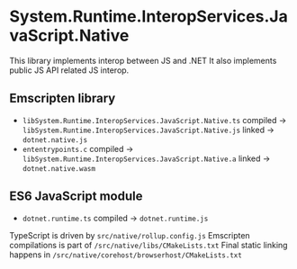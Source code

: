 # System.Runtime.InteropServices.JavaScript.Native

This library implements interop between JS and .NET
It also implements public JS API related JS interop.

## Emscripten library
- `libSystem.Runtime.InteropServices.JavaScript.Native.ts` compiled -> `libSystem.Runtime.InteropServices.JavaScript.Native.js` linked -> `dotnet.native.js`
- `ententrypoints.c` compiled -> `libSystem.Runtime.InteropServices.JavaScript.Native.a` linked -> `dotnet.native.wasm`

## ES6 JavaScript module
- `dotnet.runtime.ts` compiled -> `dotnet.runtime.js`

TypeScript is driven by `src/native/rollup.config.js`
Emscripten compilations is part of `/src/native/libs/CMakeLists.txt`
Final static linking happens in `/src/native/corehost/browserhost/CMakeLists.txt`
